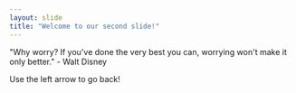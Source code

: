 ```yaml
---
layout: slide
title: "Welcome to our second slide!"
---
```

"Why worry? If you've done the very best you can, worrying won't make it only better." - Walt Disney

Use the left arrow to go back!
